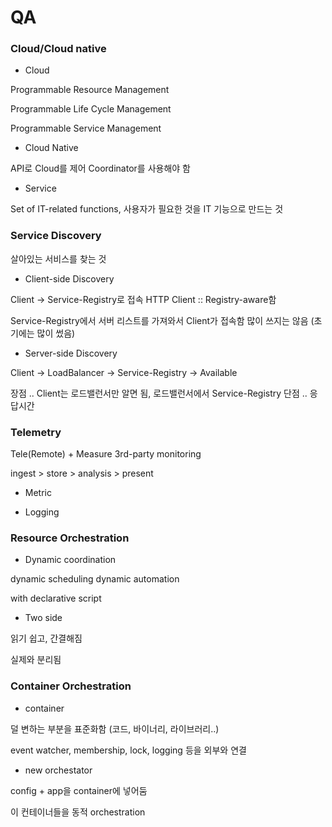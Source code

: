 # QA

### Cloud/Cloud native

* Cloud

Programmable Resource Management

Programmable Life Cycle Management

Programmable Service Management

* Cloud Native

API로 Cloud를 제어
Coordinator를 사용해야 함

* Service

Set of IT-related functions, 사용자가 필요한 것을 IT 기능으로 만드는 것

### Service Discovery

살아있는 서비스를 찾는 것

* Client-side Discovery

Client -> Service-Registry로 접속
HTTP Client :: Registry-aware함

Service-Registry에서 서버 리스트를 가져와서 Client가 접속함
많이 쓰지는 않음 (초기에는 많이 썼음)

* Server-side Discovery

Client -> LoadBalancer -> Service-Registry -> Available

장점 .. Client는 로드밸런서만 알면 됨, 로드밸런서에서 Service-Registry
단점 .. 응답시간

### Telemetry

Tele(Remote) + Measure
3rd-party monitoring

ingest > store > analysis > present

* Metric

* Logging

### Resource Orchestration

* Dynamic coordination

dynamic scheduling
dynamic automation

with declarative script

* Two side

읽기 쉽고, 간결해짐

실제와 분리됨

### Container Orchestration

* container

덜 변하는 부분을 표준화함 (코드, 바이너리, 라이브러리..)

event watcher, membership, lock, logging 등을 외부와 연결

* new orchestator

config + app을 container에 넣어둠

이 컨테이너들을 동적 orchestration
